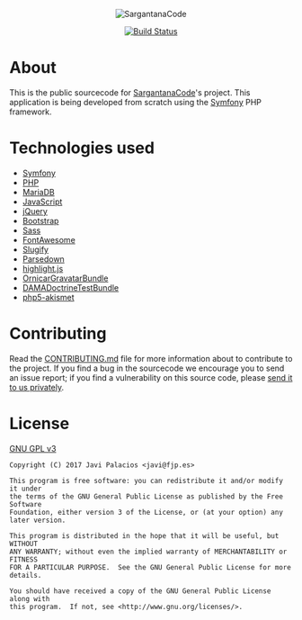 <p align="center">
    <img src="http://sargantanacode.es/img/sargantanacode-g.png" alt="SargantanaCode" />
</p>

<p align="center">
    <a href="https://travis-ci.org/sargantanacode/sargantanacode/">
        <img src="https://travis-ci.org/sargantanacode/sargantanacode.svg?branch=master" alt="Build Status"/>
    </a>
</p>

# About
This is the public sourcecode for [SargantanaCode](http://sargantanacode.es)'s project.
This application is being developed from scratch using the [Symfony](https://symfony.com/) PHP framework.

# Technologies used
* [Symfony](https://symfony.com/)
* [PHP](http://php.net/)
* [MariaDB](https://mariadb.org/)
* [JavaScript](https://developer.mozilla.org/es/docs/Web/JavaScript)
* [jQuery](https://jquery.com/)
* [Bootstrap](https://getbootstrap.com/)
* [Sass](http://sass-lang.com/)
* [FontAwesome](http://fontawesome.io/)
* [Slugify](https://github.com/cocur/slugify)
* [Parsedown](https://github.com/erusev/parsedown)
* [highlight.js](https://github.com/isagalaev/highlight.js)
* [OrnicarGravatarBundle](https://github.com/henrikbjorn/GravatarBundle)
* [DAMADoctrineTestBundle](https://github.com/dmaicher/doctrine-test-bundle)
* [php5-akismet](https://github.com/achingbrain/php5-akismet)

# Contributing
Read the [CONTRIBUTING.md](CONTRIBUTING.md) file for more information about to
contribute to the project. If you find a bug in the sourcecode we encourage you
to send an issue report; if you find a vulnerability on this source code,
please [send it to us privately](mailto:contact@sargantanacode.es).

# License
[GNU GPL v3](LICENSE.txt)

    Copyright (C) 2017 Javi Palacios <javi@fjp.es>

    This program is free software: you can redistribute it and/or modify it under
    the terms of the GNU General Public License as published by the Free Software
    Foundation, either version 3 of the License, or (at your option) any later version.

    This program is distributed in the hope that it will be useful, but WITHOUT
    ANY WARRANTY; without even the implied warranty of MERCHANTABILITY or FITNESS
    FOR A PARTICULAR PURPOSE.  See the GNU General Public License for more details.

    You should have received a copy of the GNU General Public License along with
    this program.  If not, see <http://www.gnu.org/licenses/>.

